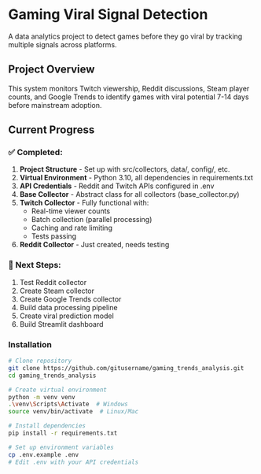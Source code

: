 # Gaming Viral Signal Detection

A data analytics project to detect games before they go viral by tracking multiple signals across platforms.

## Project Overview
This system monitors Twitch viewership, Reddit discussions, Steam player counts, and Google Trends to identify games with viral potential 7-14 days before mainstream adoption.

## Current Progress

### ✅ Completed:
1. **Project Structure** - Set up with src/collectors, data/, config/, etc.
2. **Virtual Environment** - Python 3.10, all dependencies in requirements.txt
3. **API Credentials** - Reddit and Twitch APIs configured in .env
4. **Base Collector** - Abstract class for all collectors (base_collector.py)
5. **Twitch Collector** - Fully functional with:
   - Real-time viewer counts
   - Batch collection (parallel processing)
   - Caching and rate limiting
   - Tests passing
6. **Reddit Collector** - Just created, needs testing

### 🚧 Next Steps:
1. Test Reddit collector
2. Create Steam collector
3. Create Google Trends collector
4. Build data processing pipeline
5. Create viral prediction model
6. Build Streamlit dashboard

### Installation

```bash
# Clone repository
git clone https://github.com/gitusername/gaming_trends_analysis.git
cd gaming_trends_analysis

# Create virtual environment
python -m venv venv
.\venv\Scripts\Activate  # Windows
source venv/bin/activate  # Linux/Mac

# Install dependencies
pip install -r requirements.txt

# Set up environment variables
cp .env.example .env
# Edit .env with your API credentials
